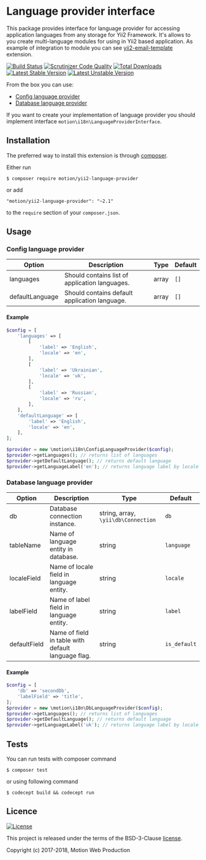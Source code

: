Language provider interface
===========================

This package provides interface for language provider for accessing application languages from any storage for Yii2 Framework.
It's allows to you create multi-language modules for using in Yii2 based application.
As example of integration to module you can see [yii2-email-template](https://github.com/yiimaker/yii2-email-templates) extension.

[![Build Status](https://travis-ci.org/motion-web-production/yii2-language-provider.svg?branch=master)](https://travis-ci.org/motion-web-production/yii2-language-provider)
[![Scrutinizer Code Quality](https://scrutinizer-ci.com/g/motion-web-production/yii2-language-provider/badges/quality-score.png?b=master)](https://scrutinizer-ci.com/g/motion-web-production/yii2-language-provider/?branch=master)
[![Total Downloads](https://poser.pugx.org/motion/yii2-language-provider/downloads)](https://packagist.org/packages/motion/yii2-language-provider)
[![Latest Stable Version](https://poser.pugx.org/motion/yii2-language-provider/v/stable)](CHANGELOG.md)
[![Latest Unstable Version](https://poser.pugx.org/motion/yii2-language-provider/v/unstable)](CHANGELOG.md)

From the box you can use:

* [Config language provider](#config-language-provider)
* [Database language provider](#database-language-provider)

If you want to create your implementation of language provider you should implement interface
`motion\i18n\LanguageProviderInterface`.

Installation
------------

The preferred way to install this extension is through [composer](http://getcomposer.org/download/).

Either run

```
$ composer require motion/yii2-language-provider
```

or add

```
"motion/yii2-language-provider": "~2.1"
```

to the `require` section of your `composer.json`.

Usage
-----

### Config language provider

|Option            |Description                                       |Type  |Default   |
|------------------|--------------------------------------------------|------|----------|
|languages         |Should contains list of application languages.    |array |`[]`      |
|defaultLanguage   |Should contains default application language.     |array |`[]`      |

#### Example

```php
$config = [
    'languages' => [
        [
            'label' => 'English',
            'locale' => 'en',
        ],
        [
            'label' => 'Ukrainian',
            'locale' => 'uk',
        ],
        [
            'label' => 'Russian',
            'locale' => 'ru',
        ],
    ],
    'defaultLanguage' => [
        'label' => 'English',
        'locale' => 'en',
    ],
];

$provider = new \motion\i18n\ConfigLanguageProvider($config);
$provider->getLanguages(); // returns list of languages
$provider->getDefaultLanguage(); // returns default language
$provider->getLanguageLabel('en'); // returns language label by locale (`English`)
```

### Database language provider

|Option         |Description                                         |Type                                   |Default        |
|---------------|----------------------------------------------------|---------------------------------------|---------------|
|db             |Database connection instance.                       |string, array, `\yii\db\Connection`    |`db`           |
|tableName      |Name of language entity in database.                |string                                 |`language`     |
|localeField    |Name of locale field in language entity.            |string                                 |`locale`       |
|labelField     |Name of label field in language entity.             |string                                 |`label`        |
|defaultField   |Name of field in table with default language flag.  |string                                 |`is_default`   | 


#### Example

```php
$config = [
    'db' => 'secondDb',
    'labelField' => 'title',
];
$provider = new \motion\i18n\DbLanguageProvider($config);
$provider->getLanguages(); // returns list of languages
$provider->getDefaultLanguage(); // returns default language
$provider->getLanguageLabel('uk'); // returns language label by locale
```

Tests
-----
You can run tests with composer command

```
$ composer test
```

or using following command

```
$ codecept build && codecept run
```

Licence
-------
[![License](https://poser.pugx.org/motion/yii2-language-provider/license)](LICENSE)

This project is released under the terms of the BSD-3-Clause [license](LICENSE).

Copyright (c) 2017-2018, Motion Web Production


